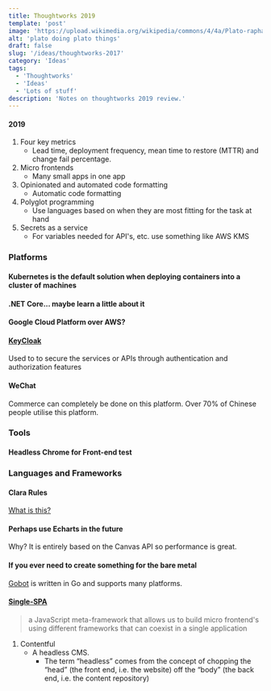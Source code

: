 ```yaml
---
title: Thoughtworks 2019
template: 'post'
image: 'https://upload.wikimedia.org/wikipedia/commons/4/4a/Plato-raphael.jpg'
alt: 'plato doing plato things'
draft: false
slug: '/ideas/thoughtworks-2017'
category: 'Ideas'
tags:
  - 'Thoughtworks'
  - 'Ideas'
  - 'Lots of stuff'
description: 'Notes on thoughtworks 2019 review.'
---
```


#### 2019

1. Four key metrics
   - Lead time, deployment frequency, mean time to restore (MTTR) and change fail percentage.
2. Micro frontends
   - Many small apps in one app
3. Opinionated and automated code formatting
   - Automatic code formatting
4. Polyglot programming
   - Use languages based on when they are most fitting for the task at hand
5. Secrets as a service
   - For variables needed for API's, etc. use something like AWS KMS

### Platforms

#### Kubernetes is the default solution when deploying containers into a cluster of machines

#### .NET Core... maybe learn a little about it

#### Google Cloud Platform over AWS?

#### [KeyCloak](https://www.keycloak.org/)

Used to to secure the services or APIs through authentication and authorization features

#### WeChat

Commerce can completely be done on this platform. Over 70% of Chinese people utilise this platform.

### Tools

#### Headless Chrome for Front-end test

### Languages and Frameworks

#### Clara Rules

[What is this?](https://www.clara-rules.org/)

#### Perhaps use Echarts in the future

Why? It is entirely based on the Canvas API so performance is great.

#### If you ever need to create something for the bare metal

[Gobot](https://gobot.io/) is written in Go and supports many platforms.

#### [Single-SPA](https://github.com/CanopyTax/single-spa)

> a JavaScript meta-framework that allows us to build micro frontend's using different frameworks that can coexist in a single application

1. Contentful
   - A headless CMS.
     - The term “headless” comes from the concept of chopping the “head” (the front end, i.e. the website) off the “body” (the back end, i.e. the content repository)
